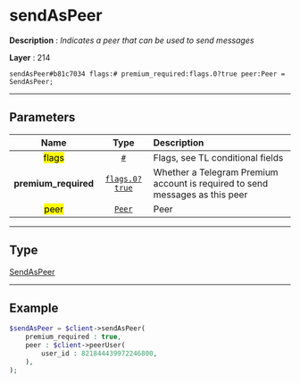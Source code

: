 # sendAsPeer

**Description** : *Indicates a peer that can be used to send messages*

**Layer** : 214

```tl
sendAsPeer#b81c7034 flags:# premium_required:flags.0?true peer:Peer = SendAsPeer;
```

---

## Parameters

| Name | Type | Description |
| :---: | :---: | :--- |
| <mark>flags</mark> | [`#`](type/#) | Flags, see TL conditional fields |
| **premium_required** | [`flags.0?true`](type/true) | Whether a Telegram Premium account is required to send messages as this peer |
| <mark>peer</mark> | [`Peer`](type/Peer) | Peer |

---

## Type

[SendAsPeer](type/SendAsPeer)

---

## Example

```php
$sendAsPeer = $client->sendAsPeer(
	premium_required : true,
	peer : $client->peerUser(
		user_id : 821844439972246800,
	),
);
```